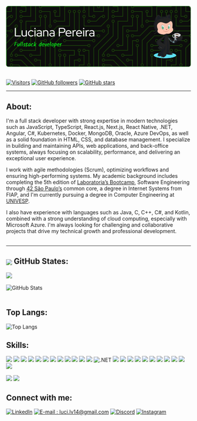 
 <div align="center">
    <img src="https://github.com/luciana-pereira/luciana-pereira/blob/master/github-header-image%20(5).png?raw=true" />
<!--<img align="right" alt="black-woman-with-laptop" src= "https://media.istockphoto.com/vectors/young-black-woman-with-laptop-sitting-in-chair-bag-vector-id1266949327?k=20&m=1266949327&s=170667a&w=0&h=NwowNt7l3FmAYfQpH5KmA1eBKKf0fJds8SgKgYF8L8E=" height = 240 width = 370/>-->
</div><br>

[![Visitors](https://komarev.com/ghpvc/?username=luciana-pereira&color=07e616&style=flat&label=visitors)](https://github.com/luciana-pereira)
[![GitHub followers](https://img.shields.io/github/followers/luciana-pereira?color=07e616&style=flat)](https://github.com/luciana-pereira)
[![GitHub stars](https://img.shields.io/github/stars/luciana-pereira?color=07e616&style=flat)](https://github.com/luciana-pereira)

---

## About:
I'm a full stack developer with strong expertise in modern technologies such as JavaScript, TypeScript, React.js, Next.js, React Native, .NET, Angular, C#, Kubernetes, Docker, MongoDB, Oracle, Azure DevOps, as well as a solid foundation in HTML, CSS, and database management. I specialize in building and maintaining APIs, web applications, and back-office systems, always focusing on scalability, performance, and delivering an exceptional user experience.

I work with agile methodologies (Scrum), optimizing workflows and ensuring high-performing systems. My academic background includes completing the 5th edition of <a href="https://selecao.laboratoria.la" target="_blank">Laboratoria’s Bootcamp</a >, Software Engineering through <a href="https://www.42sp.org.br" target="_blank">42 São Paulo’s</a > common core, a degree in Internet Systems from FIAP, and I'm currently pursuing a degree in Computer Engineering at <a href="https://univesp.br/" target="_blank">UNIVESP</a >.

I also have experience with languages such as Java, C, C++, C#, and Kotlin, combined with a strong understanding of cloud computing, especially with Microsoft Azure. I'm always looking for challenging and collaborative projects that drive my technical growth and professional development.
<br /><br />

---

 <p align="center">
  <!--     <img src="https://badge42.vercel.app/api/v2/cl155llci000609lcgznhbohw/stats?cursusId=21&coalitionId=undefined" align="center"/>-->
 </p>

## <img src="https://github.githubassets.com/images/modules/logos_page/GitHub-Mark.png" width="30" align="center"> GitHub States: 
 ![](http://github-readme-streak-stats.herokuapp.com?user=luciana-pereira&theme=radical)
 
 ![GitHub Stats](https://github-readme-stats-sigma-five.vercel.app/api?username=luciana-pereira&show_icons=true&theme=radical&include_all_commits=true&count_private=true)
<br /><br />

## Top Langs: 
![Top Langs](https://github-readme-stats.vercel.app/api/top-langs/?username=luciana-pereira&show_icons=true&count_private=true&include_all_commits=true&langs_count=40&theme=radical&layout=compact)
</br>

## Skills:
![](https://img.shields.io/badge/Code-Angular-informational?style=flat&logo=angular&logoColor=white&color=fe428e)
![](https://img.shields.io/badge/Code-Express-informational?style=flat&Color=white&color=fe428e)
![](https://img.shields.io/badge/Code-Javascript-informational?style=flat&logo=javascript&logoColor=white&color=fe428e)
![](https://img.shields.io/badge/Code-HTML5-informational?style=flat&logo=html5&logoColor=white&color=fe428e)
![](https://img.shields.io/badge/Code-Graphql-informational?style=flat&logo=graphql&Color=white&color=fe428e)
![](https://img.shields.io/badge/Code-React-informational?style=flat&logo=react&logoColor=white&color=fe428e)
![](https://img.shields.io/badge/Code-Redux-informational?style=flat&logo=redux&logoColor=white&color=fe428e)
![](https://img.shields.io/badge/Code-React_Router-informational?style=flat&logo=react-router&logoColor=white&color=fe428e)
![](https://img.shields.io/badge/Code-Vue-informational?style=flat&logo=vue.js&logoColor=white&color=fe428e)
![](https://img.shields.io/badge/Code-Node-informational?style=flat&logo=node.js&logoColor=white&color=fe428e)
![](https://img.shields.io/badge/Code-Typescript-informational?style=flat&logo=typescript&logoColor=white&color=fe428e)
![](https://img.shields.io/badge/Code-CSS3-informational?style=flat&logo=css3&logoColor=white&color=fe428e)
![.NET](https://img.shields.io/badge/Code-.NET-informational?style=flat&logo=dotnet&logoColor=white&color=fe428e)
![](https://img.shields.io/badge/Code-Python-informational?style=flat&logo=python&logoColor=white&color=fe428e)
![](https://img.shields.io/badge/Code-Java-informational?style=flat&logo=java&logoColor=white&color=fe428e)
![](https://img.shields.io/badge/Code-Nestjs-informational?style=flat&logo=nestjs&logoColor=white&color=fe428e)
![](https://img.shields.io/badge/Code-C-informational?style=flat&logo=c&logoColor=white&color=fe428e)
![](https://img.shields.io/badge/Code-C++-informational?style=flat&logo=cplusplus&logoColor=white&color=fe428e)
![](https://img.shields.io/badge/Tools-Docker-informational?style=flat&logo=docker&logoColor=white&color=fe428e)
![](https://img.shields.io/badge/Tools-Django-informational?style=flat&logo=django&logoColor=white&color=fe428e)
![](https://img.shields.io/badge/Tools-PostgreSQL-informational?style=flat&logo=postgresql&logoColor=white&color=fe428e)
![](https://img.shields.io/badge/Tools-Mongodb-informational?style=flat&logo=mongodb&logoColor=white&color=fe428e)
![](https://img.shields.io/badge/Tools-Jquery-informational?style=flat&logo=jquery&logoColor=white&color=fe428e)
![](https://img.shields.io/badge/Tools-Kubernetes-informational?style=flat&logo=kubernetes&logoColor=white&color=fe428e)

![](https://img.shields.io/badge/Tools-Firebase-informational?style=flat&logo=firebase&logoColor=white&color=fe428e)
![](https://img.shields.io/badge/Shell-Bash-informational?style=flat&logo=gnu-bash&logoColor=white&color=fe428e)
</br>

## Connect with me:
[![LinkedIn](https://img.shields.io/badge/-LinkedIn-000?style=for-the-badge&logo=linkedin&logoColor=30A3DC)](https://www.linkedin.com/in/lucianapereiras/)
[![E-mail : luci.lv14@gmail.com](https://img.shields.io/badge/-Email-000?style=for-the-badge&logo=microsoft-outlook&logoColor=E94D5F)](luci.lv14@gmail.com)
[![Discord](https://img.shields.io/badge/Discord-000?style=for-the-badge&logo=discord)](https://www.discord.com/in/luciana_pereira/)
[![Instagram](https://img.shields.io/badge/-instagram-000?style=for-the-badge&logo=instagram&logoColor=62b1d4&color:FFF)](https://www.instagram.com/lucianapereiradev/) 
